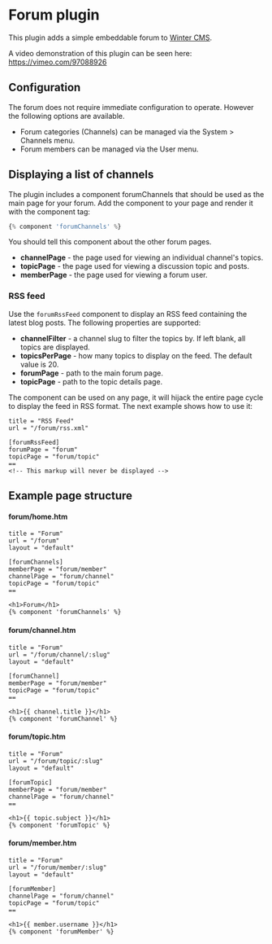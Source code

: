 # Forum plugin

This plugin adds a simple embeddable forum to [Winter CMS](http://octobercms.com).

A video demonstration of this plugin can be seen here:
https://vimeo.com/97088926

## Configuration

The forum does not require immediate configuration to operate. However the following options are available.

* Forum categories (Channels) can be managed via the System > Channels menu.
* Forum members can be managed via the User menu.

## Displaying a list of channels

The plugin includes a component forumChannels that should be used as the main page for your forum. Add the component to your page and render it with the component tag:

```php
{% component 'forumChannels' %}
```

You should tell this component about the other forum pages.

* **channelPage** - the page used for viewing an individual channel's topics.
* **topicPage** - the page used for viewing a discussion topic and posts.
* **memberPage** - the page used for viewing a forum user.

### RSS feed

Use the `forumRssFeed` component to display an RSS feed containing the latest blog posts. The following properties are supported:

* **channelFilter** - a channel slug to filter the topics by. If left blank, all topics are displayed.
* **topicsPerPage** - how many topics to display on the feed. The default value is 20.
* **forumPage** - path to the main forum page.
* **topicPage** - path to the topic details page.

The component can be used on any page, it will hijack the entire page cycle to display the feed in RSS format. The next example shows how to use it:

    title = "RSS Feed"
    url = "/forum/rss.xml"

    [forumRssFeed]
    forumPage = "forum"
    topicPage = "forum/topic"
    ==
    <!-- This markup will never be displayed -->

## Example page structure

#### forum/home.htm

```
title = "Forum"
url = "/forum"
layout = "default"

[forumChannels]
memberPage = "forum/member"
channelPage = "forum/channel"
topicPage = "forum/topic"
==

<h1>Forum</h1>
{% component 'forumChannels' %}
```

#### forum/channel.htm

```
title = "Forum"
url = "/forum/channel/:slug"
layout = "default"

[forumChannel]
memberPage = "forum/member"
topicPage = "forum/topic"
==

<h1>{{ channel.title }}</h1>
{% component 'forumChannel' %}
```

#### forum/topic.htm

```
title = "Forum"
url = "/forum/topic/:slug"
layout = "default"

[forumTopic]
memberPage = "forum/member"
channelPage = "forum/channel"
==

<h1>{{ topic.subject }}</h1>
{% component 'forumTopic' %}
```

#### forum/member.htm

```
title = "Forum"
url = "/forum/member/:slug"
layout = "default"

[forumMember]
channelPage = "forum/channel"
topicPage = "forum/topic"
==

<h1>{{ member.username }}</h1>
{% component 'forumMember' %}
```
